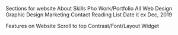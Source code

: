 Sections for website
    About
    Skills
        Pho
    Work/Portfolio
        All
        Web Design
        Graphic Design
        Marketing
    Contact
    Reading List
        Date it ex Dec, 2019

Features on Website
    Scroll to top
    Contrast/Font/Layout Widget


